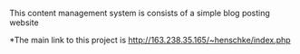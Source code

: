 This content management system is consists of a simple blog posting website

*The main link to this project is http://163.238.35.165/~henschke/index.php
